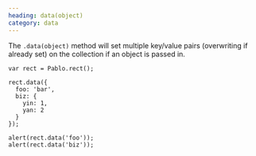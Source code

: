 ```yaml
--- 
heading: data(object)
category: data
---
```


The `.data(object)` method will set multiple key/value pairs (overwriting if already set) on the collection if an object is passed in.

    var rect = Pablo.rect();
    
    rect.data({
      foo: 'bar',
      biz: {
        yin: 1,
        yan: 2
      }
    });
    
    alert(rect.data('foo'));
    alert(rect.data('biz'));
